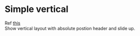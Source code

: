 Simple vertical
===
Ref [this](http://www.anderssonwise.com/)<br>Show vertical layout with absolute postion header and slide up.
